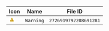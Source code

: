 | Icon | Name | File ID |
| ---  | ---  | ---     |
| ![](Warning.png) | `Warning` | `2726919792208691281` |
